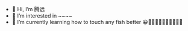 - 👋 Hi, I’m 腾远
- 👀 I’m interested in ~~~~
- 🌱 I’m currently learning how to touch any fish better 😀🐱‍🏍🐱‍🏍🐱‍🏍🐱‍🏍🐱‍🏍


<!---
lieflatjtm/lieflatjtm is a ✨ special ✨ repository because its `README.md` (this file) appears on your GitHub profile.
You can click the Preview link to take a look at your changes.
--->

